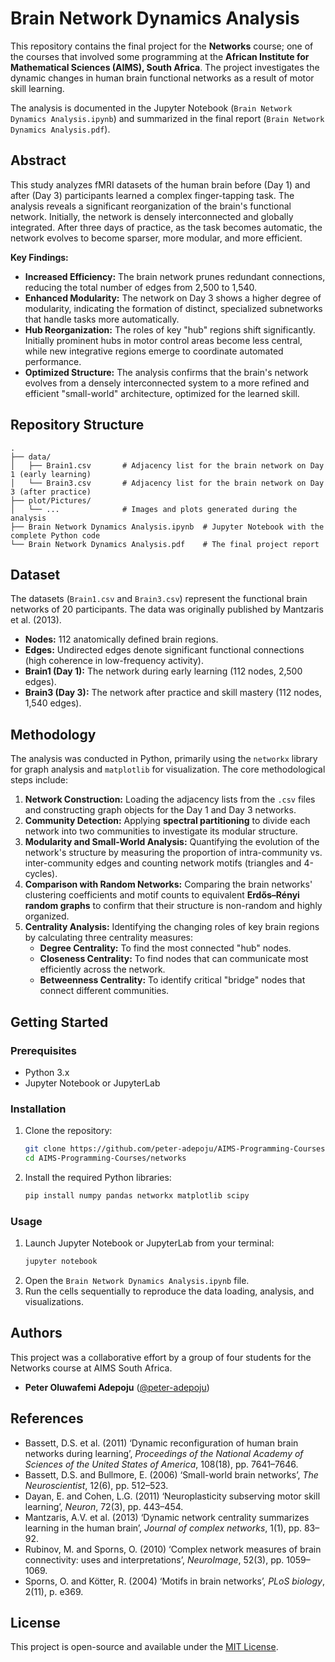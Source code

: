 # Brain Network Dynamics Analysis

This repository contains the final project for the **Networks** course; one of the courses that involved some programming at the **African Institute for Mathematical Sciences (AIMS), South Africa**. The project investigates the dynamic changes in human brain functional networks as a result of motor skill learning.

The analysis is documented in the Jupyter Notebook (`Brain Network Dynamics Analysis.ipynb`) and summarized in the final report (`Brain Network Dynamics Analysis.pdf`).

## Abstract

This study analyzes fMRI datasets of the human brain before (Day 1) and after (Day 3) participants learned a complex finger-tapping task. The analysis reveals a significant reorganization of the brain's functional network. Initially, the network is densely interconnected and globally integrated. After three days of practice, as the task becomes automatic, the network evolves to become sparser, more modular, and more efficient.

**Key Findings:**
- **Increased Efficiency:** The brain network prunes redundant connections, reducing the total number of edges from 2,500 to 1,540.
- **Enhanced Modularity:** The network on Day 3 shows a higher degree of modularity, indicating the formation of distinct, specialized subnetworks that handle tasks more automatically.
- **Hub Reorganization:** The roles of key "hub" regions shift significantly. Initially prominent hubs in motor control areas become less central, while new integrative regions emerge to coordinate automated performance.
- **Optimized Structure:** The analysis confirms that the brain's network evolves from a densely interconnected system to a more refined and efficient "small-world" architecture, optimized for the learned skill.

## Repository Structure

```
.
├── data/
│   ├── Brain1.csv       # Adjacency list for the brain network on Day 1 (early learning)
│   └── Brain3.csv       # Adjacency list for the brain network on Day 3 (after practice)
├── plot/Pictures/
│   └── ...              # Images and plots generated during the analysis
├── Brain Network Dynamics Analysis.ipynb  # Jupyter Notebook with the complete Python code
└── Brain Network Dynamics Analysis.pdf    # The final project report
```

## Dataset

The datasets (`Brain1.csv` and `Brain3.csv`) represent the functional brain networks of 20 participants. The data was originally published by Mantzaris et al. (2013).

- **Nodes:** 112 anatomically defined brain regions.
- **Edges:** Undirected edges denote significant functional connections (high coherence in low-frequency activity).
- **Brain1 (Day 1):** The network during early learning (112 nodes, 2,500 edges).
- **Brain3 (Day 3):** The network after practice and skill mastery (112 nodes, 1,540 edges).

## Methodology

The analysis was conducted in Python, primarily using the `networkx` library for graph analysis and `matplotlib` for visualization. The core methodological steps include:

1.  **Network Construction:** Loading the adjacency lists from the `.csv` files and constructing graph objects for the Day 1 and Day 3 networks.
2.  **Community Detection:** Applying **spectral partitioning** to divide each network into two communities to investigate its modular structure.
3.  **Modularity and Small-World Analysis:** Quantifying the evolution of the network's structure by measuring the proportion of intra-community vs. inter-community edges and counting network motifs (triangles and 4-cycles).
4.  **Comparison with Random Networks:** Comparing the brain networks' clustering coefficients and motif counts to equivalent **Erdős–Rényi random graphs** to confirm that their structure is non-random and highly organized.
5.  **Centrality Analysis:** Identifying the changing roles of key brain regions by calculating three centrality measures:
    -   **Degree Centrality:** To find the most connected "hub" nodes.
    -   **Closeness Centrality:** To find nodes that can communicate most efficiently across the network.
    -   **Betweenness Centrality:** To identify critical "bridge" nodes that connect different communities.

## Getting Started

### Prerequisites

- Python 3.x
- Jupyter Notebook or JupyterLab

### Installation

1.  Clone the repository:
    ```bash
    git clone https://github.com/peter-adepoju/AIMS-Programming-Courses.git
    cd AIMS-Programming-Courses/networks
    ```

2.  Install the required Python libraries:
    ```bash
    pip install numpy pandas networkx matplotlib scipy
    ```

### Usage

1.  Launch Jupyter Notebook or JupyterLab from your terminal:
    ```bash
    jupyter notebook
    ```
2.  Open the `Brain Network Dynamics Analysis.ipynb` file.
3.  Run the cells sequentially to reproduce the data loading, analysis, and visualizations.

## Authors

This project was a collaborative effort by a group of four students for the Networks course at AIMS South Africa.

- **Peter Oluwafemi Adepoju** ([@peter-adepoju](https://github.com/peter-adepoju))

## References

- Bassett, D.S. et al. (2011) ‘Dynamic reconfiguration of human brain networks during learning’, *Proceedings of the National Academy of Sciences of the United States of America*, 108(18), pp. 7641–7646.
- Bassett, D.S. and Bullmore, E. (2006) ‘Small-world brain networks’, *The Neuroscientist*, 12(6), pp. 512–523.
- Dayan, E. and Cohen, L.G. (2011) ‘Neuroplasticity subserving motor skill learning’, *Neuron*, 72(3), pp. 443–454.
- Mantzaris, A.V. et al. (2013) ‘Dynamic network centrality summarizes learning in the human brain’, *Journal of complex networks*, 1(1), pp. 83–92.
- Rubinov, M. and Sporns, O. (2010) ‘Complex network measures of brain connectivity: uses and interpretations’, *NeuroImage*, 52(3), pp. 1059–1069.
- Sporns, O. and Kötter, R. (2004) ‘Motifs in brain networks’, *PLoS biology*, 2(11), p. e369.

## License

This project is open-source and available under the [MIT License](LICENSE).
